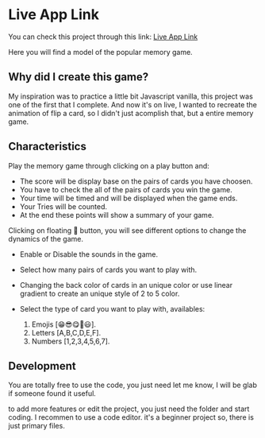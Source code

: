 # Live App Link

You can check this project through this link: [Live App Link](https://rvjonh-memorygame.netlify.app/)

Here you will find a model of the popular memory game.

## Why did I create this game?

My inspiration was to practice a little bit Javascript vanilla, this project was one of the first that I complete. And now it's on live, I wanted to recreate the animation of flip a card, so I didn't just acomplish that, but a entire memory game.

## Characteristics

Play the memory game through clicking on a play button and:

* The score will be display base on the pairs of cards you have choosen.
* You have to check the all of the pairs of cards you win the game.
* Your time will be timed and will be displayed when the game ends.
* Your Tries will be counted.
* At the end these points will show a summary of your game.

Clicking on floating 🔩 button, you will see different options to change the dynamics of the game.

* Enable or Disable the sounds in the game.
* Select how many pairs of cards you want to play with.
* Changing the back color of cards in an unique color or use linear gradient to create an unique style of 2 to 5 color.
* Select the type of card you want to play with, availables:

    1. Emojis [😁😎😋🤣😃].
    2. Letters [A,B,C,D,E,F].
    3. Numbers [1,2,3,4,5,6,7].

## Development

You are totally free to use the code, you just need let me know, I will be glab if someone found it useful.

to add more features or edit the project, you just need the folder and start coding.
I recommen to use a code editor. it's a beginner project so, there is just primary files.
